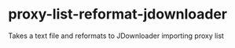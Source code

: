 # proxy-list-reformat-jdownloader
Takes a text file and reformats to JDownloader importing proxy list
